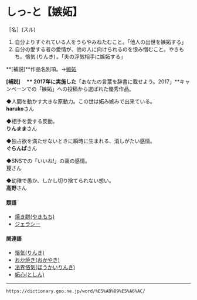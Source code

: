 # しっ‐と【嫉妬】

［名］(スル)
1.  自分よりすぐれている人をうらやみねたむこと。「他人の出世を嫉妬する」
2.  自分の愛する者の愛情が、他の人に向けられるのを恨み憎むこと。やきもち。悋気 (りんき) 。「夫の浮気相手に嫉妬する」
    

**\[補説\]**作品名別項。→[嫉妬](%E3%81%97%E3%81%A3%E3%81%A8%EF%BC%88%E5%AB%89%E5%A6%AC%EF%BC%89.md#jn-277411)

**\[補説\]　  **
2017年に実施した**「あなたの言葉を辞書に載せよう。2017」**キャンペーンでの「嫉妬」への投稿から選ばれた優秀作品。  
  
◆人間を動かす大きな原動力。この世は妬み嫉みで出来ている。  
**haruko**さん  
  
◆相手を愛する反動。  
**りんまま**さん  
  
◆独占欲を満たせないときに瞬時に生まれる、消しがたい感情。  
**ぐらんぱ**さん  
  
◆SNSでの「いいね!」の裏の感情。  
**豆**さん  
  
◆幼稚で愚か、しかし切り捨てられない想い。  
**高野**さん

#### 類語

-   [焼き餅(やきもち)](https://dictionary.goo.ne.jp/word/%E7%84%BC%E9%A4%85/#jn-221264)
-   [ジェラシー](https://dictionary.goo.ne.jp/word/%E3%82%B8%E3%82%A7%E3%83%A9%E3%82%B7%E3%83%BC/#jn-93858)

#### 関連語

-   [悋気(りんき)](https://dictionary.goo.ne.jp/word/%E6%82%8B%E6%B0%97/#jn-233156)
-   [おか焼き(おかやき)](https://dictionary.goo.ne.jp/word/%E5%82%8D%E7%84%BC/#jn-30024)
-   [法界悋気(ほうかいりんき)](https://dictionary.goo.ne.jp/word/%E6%B3%95%E7%95%8C%E6%82%8B%E6%B0%97/#jn-201220)
-   [妬心(としん)](https://dictionary.goo.ne.jp/word/%E5%A6%AC%E5%BF%83/#jn-159003)

---
`https://dictionary.goo.ne.jp/word/%E5%AB%89%E5%A6%AC/`